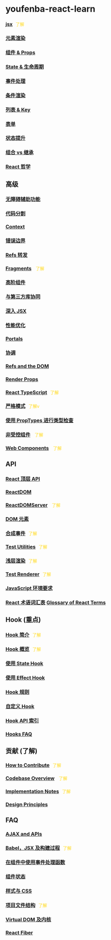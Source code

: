 # youfenba-react-learn

### [jsx](https://zh-hans.reactjs.org/docs/introducing-jsx.html)<span style="font-size: 14px; color:#ffe564; margin-left: 10px;">了解<span>

### [元素渲染](https://zh-hans.reactjs.org/docs/rendering-elements.html)

### [组件 & Props](https://zh-hans.reactjs.org/docs/components-and-props.html)

### [State & 生命周期](https://zh-hans.reactjs.org/docs/state-and-lifecycle.html)

### [事件处理](https://zh-hans.reactjs.org/docs/handling-events.html)

### [条件渲染](https://zh-hans.reactjs.org/docs/conditional-rendering.html)

### [列表 & Key](https://zh-hans.reactjs.org/docs/lists-and-keys.html)

### [表单](https://zh-hans.reactjs.org/docs/forms.html)

### [状态提升](https://zh-hans.reactjs.org/docs/lifting-state-up.html)

### [组合 vs 继承](https://zh-hans.reactjs.org/docs/composition-vs-inheritance.html)

### [React 哲学](https://zh-hans.reactjs.org/docs/thinking-in-react.html)

## 高级

### [无障碍辅助功能](https://zh-hans.reactjs.org/docs/accessibility.html)

### [代码分割](https://zh-hans.reactjs.org/docs/code-splitting.html)

### [Context](https://zh-hans.reactjs.org/docs/context.html)

### [错误边界](https://zh-hans.reactjs.org/docs/error-boundaries.html)

### [Refs 转发](https://zh-hans.reactjs.org/docs/forwarding-refs.html)

### [Fragments](https://zh-hans.reactjs.org/docs/fragments.html) <span style="font-size: 14px; color:#ffe564; margin-left: 10px;">了解<span>

### [高阶组件](https://zh-hans.reactjs.org/docs/higher-order-components.html)

### [与第三方库协同](https://zh-hans.reactjs.org/docs/integrating-with-other-libraries.html)

### [深入 JSX](https://zh-hans.reactjs.org/docs/jsx-in-depth.html)

### [性能优化](https://zh-hans.reactjs.org/docs/optimizing-performance.html)

### [Portals](https://zh-hans.reactjs.org/docs/portals.html)

### [协调](https://zh-hans.reactjs.org/docs/reconciliation.html)

### [Refs and the DOM](https://zh-hans.reactjs.org/docs/refs-and-the-dom.html)

### [Render Props](https://zh-hans.reactjs.org/docs/render-props.html)

### [React TypeScript](https://zh-hans.reactjs.org/docs/static-type-checking.html#typescript)<span style="font-size: 14px; color:#ffe564; margin-left: 10px;">了解<span>

### [严格模式](https://zh-hans.reactjs.org/docs/strict-mode.html)<span style="font-size: 14px; color:#ffe564; margin-left: 10px;">了解<span>v

### [使用 PropTypes 进行类型检查](https://zh-hans.reactjs.org/docs/typechecking-with-proptypes.html)

### [非受控组件](https://zh-hans.reactjs.org/docs/uncontrolled-components.html) <span style="font-size: 14px; color:#ffe564; margin-left: 10px;">了解<span>

### [Web Components](https://zh-hans.reactjs.org/docs/web-components.html) <span style="font-size: 14px; color:#ffe564; margin-left: 10px;">了解<span>

## API

### [React 顶层 API](https://zh-hans.reactjs.org/docs/react-api.html)

### [ReactDOM](https://zh-hans.reactjs.org/docs/react-dom.html)

### [ReactDOMServer](https://zh-hans.reactjs.org/docs/react-dom-server.html) <span style="font-size: 14px; color:#ffe564; margin-left: 10px;">了解<span>

### [DOM 元素](https://zh-hans.reactjs.org/docs/dom-elements.html)

### [合成事件](https://zh-hans.reactjs.org/docs/events.html)<span style="font-size: 14px; color:#ffe564; margin-left: 10px;">了解<span>

### [Test Utilities](https://zh-hans.reactjs.org/docs/test-utils.html)<span style="font-size: 14px; color:#ffe564; margin-left: 10px;">了解<span>

### [浅层渲染](https://zh-hans.reactjs.org/docs/shallow-renderer.html)<span style="font-size: 14px; color:#ffe564; margin-left: 10px;">了解<span>

### [Test Renderer](https://zh-hans.reactjs.org/docs/test-renderer.html)<span style="font-size: 14px; color:#ffe564; margin-left: 10px;">了解<span>

### [JavaScript 环境要求](https://zh-hans.reactjs.org/docs/javascript-environment-requirements.html)

### [React 术语词汇表](https://zh-hans.reactjs.org/docs/glossary.html) [Glossary of React Terms](https://reactjs.org/docs/glossary.html)

## Hook (重点)

### [Hook 简介](https://zh-hans.reactjs.org/docs/hooks-intro.html)<span style="font-size: 14px; color:#ffe564; margin-left: 10px;">了解<span>

### [Hook 概览](https://zh-hans.reactjs.org/docs/hooks-overview.html)<span style="font-size: 14px; color:#ffe564; margin-left: 10px;">了解<span>

### [使用 State Hook](https://zh-hans.reactjs.org/docs/hooks-state.html)

### [使用 Effect Hook](https://zh-hans.reactjs.org/docs/hooks-effect.html)

### [Hook 规则](https://zh-hans.reactjs.org/docs/hooks-rules.html)

### [自定义 Hook](https://zh-hans.reactjs.org/docs/hooks-custom.html)

### [Hook API 索引](https://zh-hans.reactjs.org/docs/hooks-reference.html)

### [Hooks FAQ](https://zh-hans.reactjs.org/docs/hooks-faq.html)

## 贡献 (了解)

### [How to Contribute](https://zh-hans.reactjs.org/docs/how-to-contribute.html)<span style="font-size: 14px; color:#ffe564; margin-left: 10px;">了解<span>

### [Codebase Overview](https://zh-hans.reactjs.org/docs/codebase-overview.html) <span style="font-size: 14px; color:#ffe564; margin-left: 10px;">了解<span>

### [Implementation Notes](https://zh-hans.reactjs.org/docs/implementation-notes.html)<span style="font-size: 14px; color:#ffe564; margin-left: 10px;">了解<span>

### [Design Principles](https://zh-hans.reactjs.org/docs/design-principles.html)

## FAQ

### [AJAX and APIs](https://zh-hans.reactjs.org/docs/faq-ajax.html)

### [Babel，JSX 及构建过程](https://zh-hans.reactjs.org/docs/faq-build.html)<span style="font-size: 14px; color:#ffe564; margin-left: 10px;">了解<span>

### [在组件中使用事件处理函数](https://zh-hans.reactjs.org/docs/faq-functions.html)

### [组件状态](https://zh-hans.reactjs.org/docs/faq-state.html)

### [样式与 CSS](https://zh-hans.reactjs.org/docs/faq-styling.html)

### [项目文件结构](https://zh-hans.reactjs.org/docs/faq-structure.html)<span style="font-size: 14px; color:#ffe564; margin-left: 10px;">了解<span>

### [Virtual DOM 及内核](https://zh-hans.reactjs.org/docs/faq-internals.html)

### [React Fiber](https://github.com/acdlite/react-fiber-architecture)
